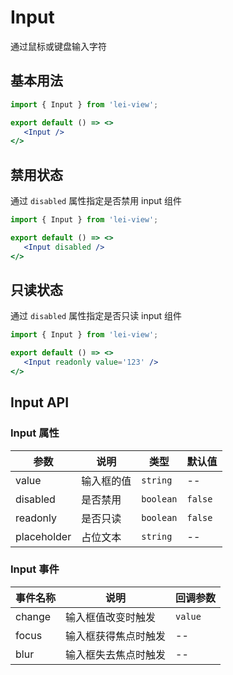 # Input

通过鼠标或键盘输入字符

## 基本用法

```jsx
import { Input } from 'lei-view';

export default () => <>
   <Input />
</>
```

## 禁用状态

通过 `disabled` 属性指定是否禁用 input 组件

```jsx
import { Input } from 'lei-view';

export default () => <>
   <Input disabled />
</>
```

## 只读状态

通过 `disabled` 属性指定是否只读 input 组件

```jsx
import { Input } from 'lei-view';

export default () => <>
   <Input readonly value='123' />
</>
```

## Input API 

### Input 属性
| 参数        | 说明       | 类型      | 默认值  |
| ----------- | ---------- | --------- | ------- |
| value       | 输入框的值 | `string`  | --      |
| disabled    | 是否禁用   | `boolean` | `false` |
| readonly    | 是否只读   | `boolean` | `false` |
| placeholder | 占位文本   | `string`  | --      |

### Input 事件
| 事件名称 | 说明                 | 回调参数 |
| -------- | -------------------- | -------- |
| change   | 输入框值改变时触发   | `value`  |
| focus    | 输入框获得焦点时触发 | --       |
| blur     | 输入框失去焦点时触发 | --       |